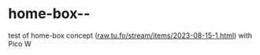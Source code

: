 # home-box--

test of home-box concept ([raw.tu.fo/stream/items/2023-08-15-1.html](https://raw.tu.fo/stream/items/2023-08-15-1.html)) with Pico W
